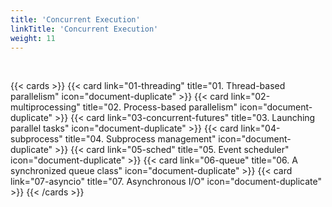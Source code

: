 ```yaml
---
title: 'Concurrent Execution'
linkTitle: 'Concurrent Execution'
weight: 11
---
```


<br />

{{< cards >}}
{{< card link="01-threading" title="01. Thread-based parallelism" icon="document-duplicate" >}}
{{< card link="02-multiprocessing" title="02. Process-based parallelism" icon="document-duplicate" >}}
{{< card link="03-concurrent-futures" title="03. Launching parallel tasks" icon="document-duplicate" >}}
{{< card link="04-subprocess" title="04. Subprocess management" icon="document-duplicate" >}}
{{< card link="05-sched" title="05. Event scheduler" icon="document-duplicate" >}}
{{< card link="06-queue" title="06. A synchronized queue class" icon="document-duplicate" >}}
{{< card link="07-asyncio" title="07. Asynchronous I/O" icon="document-duplicate" >}}
{{< /cards >}}
